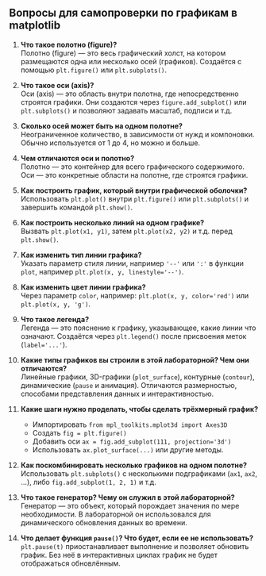 ## Вопросы для самопроверки по графикам в matplotlib

1. **Что такое полотно (figure)?**  
   Полотно (figure) — это весь графический холст, на котором размещаются одна или несколько осей (графиков). Создаётся с помощью `plt.figure()` или `plt.subplots()`.

2. **Что такое оси (axis)?**  
   Оси (axis) — это область внутри полотна, где непосредственно строятся графики. Они создаются через `figure.add_subplot()` или `plt.subplots()` и позволяют задавать масштаб, подписи и т.д.

3. **Сколько осей может быть на одном полотне?**  
   Неограниченное количество, в зависимости от нужд и компоновки. Обычно используется от 1 до 4, но можно и больше.

4. **Чем отличаются оси и полотно?**  
   Полотно — это контейнер для всего графического содержимого. Оси — это конкретные области на полотне, где строятся графики.

5. **Как построить график, который внутри графической оболочки?**  
   Использовать `plt.plot()` внутри `plt.figure()` или `plt.subplots()` и завершить командой `plt.show()`.

6. **Как построить несколько линий на одном графике?**  
   Вызвать `plt.plot(x1, y1)`, затем `plt.plot(x2, y2)` и т.д. перед `plt.show()`.

7. **Как изменить тип линии графика?**  
   Указать параметр стиля линии, например `'--'` или `':'` в функции `plot`, например `plt.plot(x, y, linestyle='--')`.

8. **Как изменить цвет линии графика?**  
   Через параметр `color`, например: `plt.plot(x, y, color='red')` или `plt.plot(x, y, 'g')`.

9. **Что такое легенда?**  
   Легенда — это пояснение к графику, указывающее, какие линии что означают. Создаётся через `plt.legend()` после присвоения меток (`label='...'`).

10. **Какие типы графиков вы строили в этой лабораторной? Чем они отличаются?**  
    Линейные графики, 3D-графики (`plot_surface`), контурные (`contour`), динамические (`pause` и анимация). Отличаются размерностью, способами представления данных и интерактивностью.

11. **Какие шаги нужно проделать, чтобы сделать трёхмерный график?**  
    - Импортировать `from mpl_toolkits.mplot3d import Axes3D`  
    - Создать `fig = plt.figure()`  
    - Добавить оси `ax = fig.add_subplot(111, projection='3d')`  
    - Использовать `ax.plot_surface(...)` или другие методы.

12. **Как поскомбинировать несколько графиков на одном полотне?**  
    Использовать `plt.subplots()` с несколькими подграфиками (`ax1`, `ax2`, ...), либо `fig.add_subplot(1, 2, 1)` и т.д.

13. **Что такое генератор? Чему он служил в этой лабораторной?**  
    Генератор — это объект, который порождает значения по мере необходимости. В лабораторной он использовался для динамического обновления данных во времени.

14. **Что делает функция `pause()`? Что будет, если ее не использовать?**  
    `plt.pause(t)` приостанавливает выполнение и позволяет обновить график. Без неё в интерактивных циклах график не будет отображаться обновлённым.
